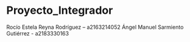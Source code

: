 # Proyecto_Integrador
Rocío Estela Reyna Rodríguez – a2163214052
Ángel Manuel Sarmiento Gutiérrez - a2183330163
